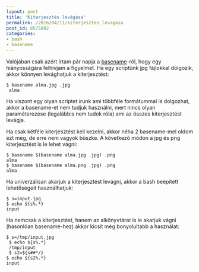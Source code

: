 ```yaml
---
layout: post
title: 'Kiterjesztés levágása'
permalink: /2016/04/11/kiterjesztes_levagasa
post_id: 8575892
categories: 
- bash
- basename
---
```


Valójában csak azért írtam pár napja a 
[basename](/2016/04/08/basename)-ról, hogy egy hiányosságára felhívjam a figyelmet. Ha egy scriptünk jpg fájlokkal dolgozik, akkor könnyen levághatjuk a kiterjesztést:

```
$ basename alma.jpg .jpg
 alma
```

Ha viszont egy olyan scriptet írunk ami többféle formátummal is dolgozhat, akkor a basename-et nem tudjuk használni, mert nincs olyan paraméterezése (legalábbis nem tudok róla) ami az összes kiterjesztést levágja.

Ha csak kétféle kiterjesztést kell kezelni, akkor néha 2 basename-mel oldom ezt meg, de erre nem vagyok büszke. A következő módon a jpg és png kiterjesztést is le lehet vágni:

```
$ basename $(basename alma.jpg .jpg) .png
alma
$ basename $(basename alma.png .jpg) .png
alma
```

Ha univerzálisan akarjuk a kiterjesztést levágni, akkor a bash beépített lehetőségeit használhatjuk:

```
$ s=input.jpg
$ echo ${s%.*}
input
```

Ha nemcsak a kiterjesztést, hanem az alkönyvtárat is le akarjuk vágni (hasonlóan basename-hez) akkor kicsit még bonyolultabb a használat:

```
$ s=/tmp/input.jpg
 $ echo ${s%.*}
 /tmp/input
 $ s2=${s##*/}
$ echo ${s2%.*}
input
```

 